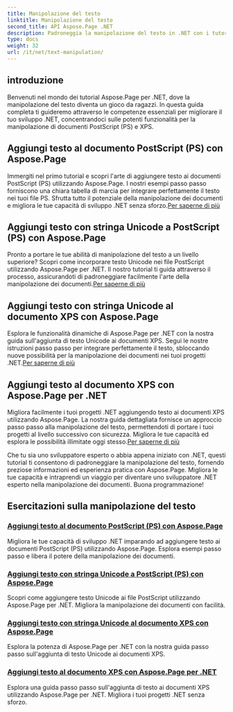```yaml
---
title: Manipolazione del testo
linktitle: Manipolazione del testo
second_title: API Aspose.Page .NET
description: Padroneggia la manipolazione del testo in .NET con i tutorial Aspose.Page. Impara ad aggiungere testo Unicode ai documenti PostScript e XPS. Migliora le tue capacità di manipolazione dei documenti.
type: docs
weight: 32
url: /it/net/text-manipulation/
---
```



## introduzione

Benvenuti nel mondo dei tutorial Aspose.Page per .NET, dove la manipolazione del testo diventa un gioco da ragazzi. In questa guida completa ti guideremo attraverso le competenze essenziali per migliorare il tuo sviluppo .NET, concentrandoci sulle potenti funzionalità per la manipolazione di documenti PostScript (PS) e XPS.

## Aggiungi testo al documento PostScript (PS) con Aspose.Page

 Immergiti nel primo tutorial e scopri l'arte di aggiungere testo ai documenti PostScript (PS) utilizzando Aspose.Page. I nostri esempi passo passo forniscono una chiara tabella di marcia per integrare perfettamente il testo nei tuoi file PS. Sfrutta tutto il potenziale della manipolazione dei documenti e migliora le tue capacità di sviluppo .NET senza sforzo.[Per saperne di più](./add-text-to-postscript-ps-document/)

## Aggiungi testo con stringa Unicode a PostScript (PS) con Aspose.Page

Pronto a portare le tue abilità di manipolazione del testo a un livello superiore? Scopri come incorporare testo Unicode nei file PostScript utilizzando Aspose.Page per .NET. Il nostro tutorial ti guida attraverso il processo, assicurandoti di padroneggiare facilmente l'arte della manipolazione dei documenti.[Per saperne di più](./add-text-with-unicode-string-to-postscript-ps/)

## Aggiungi testo con stringa Unicode al documento XPS con Aspose.Page

 Esplora le funzionalità dinamiche di Aspose.Page per .NET con la nostra guida sull'aggiunta di testo Unicode ai documenti XPS. Segui le nostre istruzioni passo passo per integrare perfettamente il testo, sbloccando nuove possibilità per la manipolazione dei documenti nei tuoi progetti .NET.[Per saperne di più](./add-text-with-unicode-string-to-xps-document/)

## Aggiungi testo al documento XPS con Aspose.Page per .NET

 Migliora facilmente i tuoi progetti .NET aggiungendo testo ai documenti XPS utilizzando Aspose.Page. La nostra guida dettagliata fornisce un approccio passo passo alla manipolazione del testo, permettendoti di portare i tuoi progetti al livello successivo con sicurezza. Migliora le tue capacità ed esplora le possibilità illimitate oggi stesso.[Per saperne di più](./add-text-to-xps-document/)

Che tu sia uno sviluppatore esperto o abbia appena iniziato con .NET, questi tutorial ti consentono di padroneggiare la manipolazione del testo, fornendo preziose informazioni ed esperienza pratica con Aspose.Page. Migliora le tue capacità e intraprendi un viaggio per diventare uno sviluppatore .NET esperto nella manipolazione dei documenti. Buona programmazione!
## Esercitazioni sulla manipolazione del testo
### [Aggiungi testo al documento PostScript (PS) con Aspose.Page](./add-text-to-postscript-ps-document/)
Migliora le tue capacità di sviluppo .NET imparando ad aggiungere testo ai documenti PostScript (PS) utilizzando Aspose.Page. Esplora esempi passo passo e libera il potere della manipolazione dei documenti.
### [Aggiungi testo con stringa Unicode a PostScript (PS) con Aspose.Page](./add-text-with-unicode-string-to-postscript-ps/)
Scopri come aggiungere testo Unicode ai file PostScript utilizzando Aspose.Page per .NET. Migliora la manipolazione dei documenti con facilità.
### [Aggiungi testo con stringa Unicode al documento XPS con Aspose.Page](./add-text-with-unicode-string-to-xps-document/)
Esplora la potenza di Aspose.Page per .NET con la nostra guida passo passo sull'aggiunta di testo Unicode ai documenti XPS.
### [Aggiungi testo al documento XPS con Aspose.Page per .NET](./add-text-to-xps-document/)
Esplora una guida passo passo sull'aggiunta di testo ai documenti XPS utilizzando Aspose.Page per .NET. Migliora i tuoi progetti .NET senza sforzo.